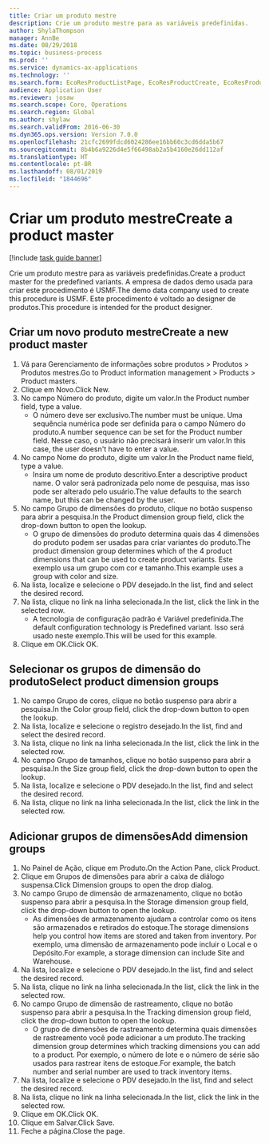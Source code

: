 ```yaml
---
title: Criar um produto mestre
description: Crie um produto mestre para as variáveis predefinidas.
author: ShylaThompson
manager: AnnBe
ms.date: 08/29/2018
ms.topic: business-process
ms.prod: ''
ms.service: dynamics-ax-applications
ms.technology: ''
ms.search.form: EcoResProductListPage, EcoResProductCreate, EcoResProductDetails, EcoResProductInventoryDimensionGroups
audience: Application User
ms.reviewer: josaw
ms.search.scope: Core, Operations
ms.search.region: Global
ms.author: shylaw
ms.search.validFrom: 2016-06-30
ms.dyn365.ops.version: Version 7.0.0
ms.openlocfilehash: 21cfc2699fdcd6024286ee16bb60c3cd6dda5b67
ms.sourcegitcommit: 8b4b6a9226d4e5f66498ab2a5b4160e26dd112af
ms.translationtype: HT
ms.contentlocale: pt-BR
ms.lasthandoff: 08/01/2019
ms.locfileid: "1844696"
---
```

# <a name="create-a-product-master"></a><span data-ttu-id="77a2b-103">Criar um produto mestre</span><span class="sxs-lookup"><span data-stu-id="77a2b-103">Create a product master</span></span>

[!include [task guide banner](../../includes/task-guide-banner.md)]

<span data-ttu-id="77a2b-104">Crie um produto mestre para as variáveis predefinidas.</span><span class="sxs-lookup"><span data-stu-id="77a2b-104">Create a product master for the predefined variants.</span></span> <span data-ttu-id="77a2b-105">A empresa de dados demo usada para criar este procedimento é USMF.</span><span class="sxs-lookup"><span data-stu-id="77a2b-105">The demo data company used to create this procedure is USMF.</span></span> <span data-ttu-id="77a2b-106">Este procedimento é voltado ao designer de produtos.</span><span class="sxs-lookup"><span data-stu-id="77a2b-106">This procedure is intended for the product designer.</span></span>


## <a name="create-a-new-product-master"></a><span data-ttu-id="77a2b-107">Criar um novo produto mestre</span><span class="sxs-lookup"><span data-stu-id="77a2b-107">Create a new product master</span></span>
1. <span data-ttu-id="77a2b-108">Vá para Gerenciamento de informações sobre produtos > Produtos > Produtos mestres.</span><span class="sxs-lookup"><span data-stu-id="77a2b-108">Go to Product information management > Products > Product masters.</span></span>
2. <span data-ttu-id="77a2b-109">Clique em Novo.</span><span class="sxs-lookup"><span data-stu-id="77a2b-109">Click New.</span></span>
3. <span data-ttu-id="77a2b-110">No campo Número do produto, digite um valor.</span><span class="sxs-lookup"><span data-stu-id="77a2b-110">In the Product number field, type a value.</span></span>
    * <span data-ttu-id="77a2b-111">O número deve ser exclusivo.</span><span class="sxs-lookup"><span data-stu-id="77a2b-111">The number must be unique.</span></span> <span data-ttu-id="77a2b-112">Uma sequência numérica pode ser definida para o campo Número do produto.</span><span class="sxs-lookup"><span data-stu-id="77a2b-112">A number sequence can be set for the Product number field.</span></span> <span data-ttu-id="77a2b-113">Nesse caso, o usuário não precisará inserir um valor.</span><span class="sxs-lookup"><span data-stu-id="77a2b-113">In this case, the user doesn't have to enter a value.</span></span>  
4. <span data-ttu-id="77a2b-114">No campo Nome do produto, digite um valor.</span><span class="sxs-lookup"><span data-stu-id="77a2b-114">In the Product name field, type a value.</span></span>
    * <span data-ttu-id="77a2b-115">Insira um nome de produto descritivo.</span><span class="sxs-lookup"><span data-stu-id="77a2b-115">Enter a descriptive product name.</span></span> <span data-ttu-id="77a2b-116">O valor será padronizada pelo nome de pesquisa, mas isso pode ser alterado pelo usuário.</span><span class="sxs-lookup"><span data-stu-id="77a2b-116">The value defaults to the search name, but this can be changed by the user.</span></span>  
5. <span data-ttu-id="77a2b-117">No campo Grupo de dimensões do produto, clique no botão suspenso para abrir a pesquisa.</span><span class="sxs-lookup"><span data-stu-id="77a2b-117">In the Product dimension group field, click the drop-down button to open the lookup.</span></span>
    * <span data-ttu-id="77a2b-118">O grupo de dimensões do produto determina quais das 4 dimensões do produto podem ser usadas para criar variantes do produto.</span><span class="sxs-lookup"><span data-stu-id="77a2b-118">The product dimension group determines which of the 4 product dimensions that can be used to create product variants.</span></span> <span data-ttu-id="77a2b-119">Este exemplo usa um grupo com cor e tamanho.</span><span class="sxs-lookup"><span data-stu-id="77a2b-119">This example uses a group with color and size.</span></span>  
6. <span data-ttu-id="77a2b-120">Na lista, localize e selecione o PDV desejado.</span><span class="sxs-lookup"><span data-stu-id="77a2b-120">In the list, find and select the desired record.</span></span>
7. <span data-ttu-id="77a2b-121">Na lista, clique no link na linha selecionada.</span><span class="sxs-lookup"><span data-stu-id="77a2b-121">In the list, click the link in the selected row.</span></span>
    * <span data-ttu-id="77a2b-122">A tecnologia de configuração padrão é Variável predefinida.</span><span class="sxs-lookup"><span data-stu-id="77a2b-122">The default configuration technology is Predefined variant.</span></span> <span data-ttu-id="77a2b-123">Isso será usado neste exemplo.</span><span class="sxs-lookup"><span data-stu-id="77a2b-123">This will be used for this example.</span></span>  
8. <span data-ttu-id="77a2b-124">Clique em OK.</span><span class="sxs-lookup"><span data-stu-id="77a2b-124">Click OK.</span></span>

## <a name="select-product-dimension-groups"></a><span data-ttu-id="77a2b-125">Selecionar os grupos de dimensão do produto</span><span class="sxs-lookup"><span data-stu-id="77a2b-125">Select product dimension groups</span></span>
1. <span data-ttu-id="77a2b-126">No campo Grupo de cores, clique no botão suspenso para abrir a pesquisa.</span><span class="sxs-lookup"><span data-stu-id="77a2b-126">In the Color group field, click the drop-down button to open the lookup.</span></span>
2. <span data-ttu-id="77a2b-127">Na lista, localize e selecione o registro desejado.</span><span class="sxs-lookup"><span data-stu-id="77a2b-127">In the list, find and select the desired record.</span></span>
3. <span data-ttu-id="77a2b-128">Na lista, clique no link na linha selecionada.</span><span class="sxs-lookup"><span data-stu-id="77a2b-128">In the list, click the link in the selected row.</span></span>
4. <span data-ttu-id="77a2b-129">No campo Grupo de tamanhos, clique no botão suspenso para abrir a pesquisa.</span><span class="sxs-lookup"><span data-stu-id="77a2b-129">In the Size group field, click the drop-down button to open the lookup.</span></span>
5. <span data-ttu-id="77a2b-130">Na lista, localize e selecione o PDV desejado.</span><span class="sxs-lookup"><span data-stu-id="77a2b-130">In the list, find and select the desired record.</span></span>
6. <span data-ttu-id="77a2b-131">Na lista, clique no link na linha selecionada.</span><span class="sxs-lookup"><span data-stu-id="77a2b-131">In the list, click the link in the selected row.</span></span>

## <a name="add-dimension-groups"></a><span data-ttu-id="77a2b-132">Adicionar grupos de dimensões</span><span class="sxs-lookup"><span data-stu-id="77a2b-132">Add dimension groups</span></span>
1. <span data-ttu-id="77a2b-133">No Painel de Ação, clique em Produto.</span><span class="sxs-lookup"><span data-stu-id="77a2b-133">On the Action Pane, click Product.</span></span>
2. <span data-ttu-id="77a2b-134">Clique em Grupos de dimensões para abrir a caixa de diálogo suspensa.</span><span class="sxs-lookup"><span data-stu-id="77a2b-134">Click Dimension groups to open the drop dialog.</span></span>
3. <span data-ttu-id="77a2b-135">No campo Grupo de dimensão de armazenamento, clique no botão suspenso para abrir a pesquisa.</span><span class="sxs-lookup"><span data-stu-id="77a2b-135">In the Storage dimension group field, click the drop-down button to open the lookup.</span></span>
    * <span data-ttu-id="77a2b-136">As dimensões de armazenamento ajudam a controlar como os itens são armazenados e retirados do estoque.</span><span class="sxs-lookup"><span data-stu-id="77a2b-136">The storage dimensions help you control how items are stored and taken from inventory.</span></span> <span data-ttu-id="77a2b-137">Por exemplo, uma dimensão de armazenamento pode incluir o Local e o Depósito.</span><span class="sxs-lookup"><span data-stu-id="77a2b-137">For example, a storage dimension can include Site and Warehouse.</span></span>  
4. <span data-ttu-id="77a2b-138">Na lista, localize e selecione o PDV desejado.</span><span class="sxs-lookup"><span data-stu-id="77a2b-138">In the list, find and select the desired record.</span></span>
5. <span data-ttu-id="77a2b-139">Na lista, clique no link na linha selecionada.</span><span class="sxs-lookup"><span data-stu-id="77a2b-139">In the list, click the link in the selected row.</span></span>
6. <span data-ttu-id="77a2b-140">No campo Grupo de dimensão de rastreamento, clique no botão suspenso para abrir a pesquisa.</span><span class="sxs-lookup"><span data-stu-id="77a2b-140">In the Tracking dimension group field, click the drop-down button to open the lookup.</span></span>
    * <span data-ttu-id="77a2b-141">O grupo de dimensões de rastreamento determina quais dimensões de rastreamento você pode adicionar a um produto.</span><span class="sxs-lookup"><span data-stu-id="77a2b-141">The tracking dimension group determines which tracking dimensions you can add to a product.</span></span> <span data-ttu-id="77a2b-142">Por exemplo, o número de lote e o número de série são usados para rastrear itens de estoque.</span><span class="sxs-lookup"><span data-stu-id="77a2b-142">For example, the batch number and serial number are used to track inventory items.</span></span>  
7. <span data-ttu-id="77a2b-143">Na lista, localize e selecione o PDV desejado.</span><span class="sxs-lookup"><span data-stu-id="77a2b-143">In the list, find and select the desired record.</span></span>
8. <span data-ttu-id="77a2b-144">Na lista, clique no link na linha selecionada.</span><span class="sxs-lookup"><span data-stu-id="77a2b-144">In the list, click the link in the selected row.</span></span>
9. <span data-ttu-id="77a2b-145">Clique em OK.</span><span class="sxs-lookup"><span data-stu-id="77a2b-145">Click OK.</span></span>
10. <span data-ttu-id="77a2b-146">Clique em Salvar.</span><span class="sxs-lookup"><span data-stu-id="77a2b-146">Click Save.</span></span>
11. <span data-ttu-id="77a2b-147">Feche a página.</span><span class="sxs-lookup"><span data-stu-id="77a2b-147">Close the page.</span></span>

